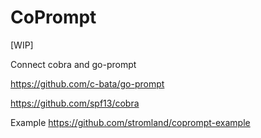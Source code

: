 # CoPrompt

[WIP]

Connect cobra and go-prompt 

https://github.com/c-bata/go-prompt

https://github.com/spf13/cobra


Example
https://github.com/stromland/coprompt-example
